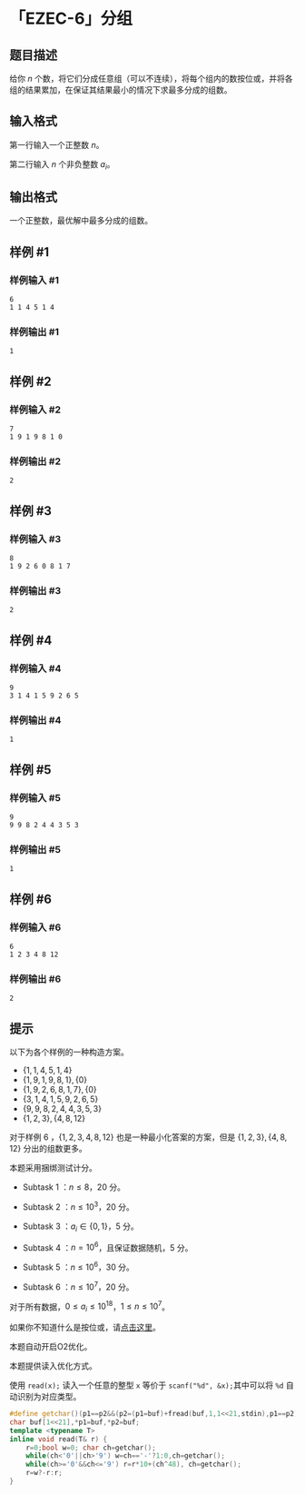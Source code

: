 # 「EZEC-6」分组

## 题目描述

给你 $n$ 个数，将它们分成任意组（可以不连续），将每个组内的数按位或，并将各组的结果累加，在保证其结果最小的情况下求最多分成的组数。

## 输入格式

第一行输入一个正整数 $n$。

第二行输入 $n$ 个非负整数 $a_i$。

## 输出格式

一个正整数，最优解中最多分成的组数。

## 样例 #1

### 样例输入 #1
```
6
1 1 4 5 1 4
```

### 样例输出 #1

```
1
```

## 样例 #2

### 样例输入 #2
```
7
1 9 1 9 8 1 0
```

### 样例输出 #2

```
2
```

## 样例 #3

### 样例输入 #3
```
8
1 9 2 6 0 8 1 7
```

### 样例输出 #3

```
2
```

## 样例 #4

### 样例输入 #4
```
9
3 1 4 1 5 9 2 6 5
```

### 样例输出 #4

```
1
```

## 样例 #5

### 样例输入 #5
```
9
9 9 8 2 4 4 3 5 3
```

### 样例输出 #5

```
1
```

## 样例 #6

### 样例输入 #6
```
6
1 2 3 4 8 12
```

### 样例输出 #6

```
2
```

## 提示

以下为各个样例的一种构造方案。

- $\{1,1,4,5,1,4\}$
- $\{1,9,1,9,8,1\},\{0\}$
- $\{1,9,2,6,8,1,7\},\{0\}$
- $\{3,1,4,1,5,9,2,6,5\}$
- $\{9,9,8,2,4,4,3,5,3\}$
- $\{1,2,3\},\{4,8,12\}$

对于样例 $6$ ，$\{1,2,3,4,8,12\}$ 也是一种最小化答案的方案，但是 $\{1,2,3\},\{4,8,12\}$ 分出的组数更多。

本题采用捆绑测试计分。

* Subtask $1$ ：$n\leq8$，$20$ 分。

* Subtask $2$ ：$n\leq10^3$，$20$ 分。

* Subtask $3$ ：$a_i\in\{0,1\}$，$5$  分。

* Subtask $4$ ：$n=10^6$，且保证数据随机，$5$ 分。

* Subtask $5$ ：$n\leq10^6$，$30$ 分。

* Subtask $6$ ：$n\leq10^7$，$20$ 分。

对于所有数据，$0\leq a_i\leq10^{18}$，$1\leq n\leq10^7$。

如果你不知道什么是按位或，请[点击这里](https://baike.baidu.com/item/%E6%8C%89%E4%BD%8D%E6%88%96)。

本题自动开启O2优化。

本题提供读入优化方式。

使用 `read(x);` 读入一个任意的整型 `x` 等价于 `scanf("%d", &x);`其中可以将 `%d` 自动识别为对应类型。

```cpp
#define getchar()(p1==p2&&(p2=(p1=buf)+fread(buf,1,1<<21,stdin),p1==p2)?EOF:*p1++)
char buf[1<<21],*p1=buf,*p2=buf;
template <typename T>
inline void read(T& r) {
	r=0;bool w=0; char ch=getchar();
	while(ch<'0'||ch>'9') w=ch=='-'?1:0,ch=getchar();
	while(ch>='0'&&ch<='9') r=r*10+(ch^48), ch=getchar();
	r=w?-r:r;
}
```
